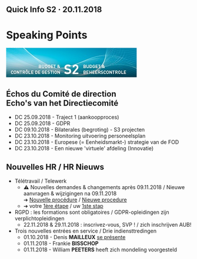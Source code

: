 <link rel="stylesheet" href="S2.css">

## Quick Info S2 &middot; 20.11.2018

# Speaking Points

![](header.jpg)

## &Eacute;chos du Comité de direction<br>Echo's van het Directiecomité

* DC 25.09.2018 - Traject 1 (aankoopproces)
* DC 25.09.2018 - GDPR
* DC 09.10.2018 - Bilaterales (begroting) - S3 projecten
* DC 23.10.2018 - Monitoring uitvoering personeelsplan
* DC 23.10.2018 - Europese (= Eenheidsmarkt-) strategie van de FOD
* DC 23.10.2018 - Een nieuwe 'virtuele' afdeling (Innovatie)

## Nouvelles HR / HR Nieuws

* Télétravail / Telewerk
    * **&#9888;** Nouvelles demandes & changements après 09.11.2018 / Nieuwe aanvragen & wijzigingen na 09.11.2018<br>&#10132; [Nouvelle procédure](Proc_teletravail.pdf) / [Nieuwe procedure](Proc_telewerk.pdf)
    * &#10132; votre [1ère étape](Fiche-info-teletravail.docx) / uw [1ste stap](Fiche-info-telewerk.docx)
* RGPD : les formations sont obligatoires / GDPR-opleidingen zijn verplichtopleidingen
    * 22.11.2018 & 29.11.2018 : inscrivez-vous, SVP ! / zich inschrijven AUB!
* Trois nouvelles entrées en service / Drie indiensttredingen
    * 01.10.2018 - Denis <b>MAILLEUX</b> [se présente](Denis_Mailleux.md)
    * 01.11.2018 - Frankie <b>BISSCHOP</b>
    * 01.11.2018 - William <b>PEETERS</b> heeft zich mondeling voorgesteld

    
